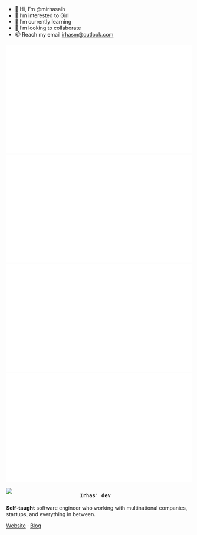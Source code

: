 - 👋 Hi, I’m @mirhasalh
- 👀 I’m interested to Girl
- 🌱 I’m currently learning 
- 💞️ I’m looking to collaborate
- 📫 Reach my email irhasm@outlook.com

![](https://raw.githubusercontent.com/mirhasalh/github-stats/master/generated/overview.svg#gh-dark-mode-only)
![](https://raw.githubusercontent.com/mirhasalh/github-stats/master/generated/overview.svg#gh-light-mode-only)
![](https://raw.githubusercontent.com/mirhasalh/github-stats/master/generated/languages.svg#gh-dark-mode-only)
![](https://raw.githubusercontent.com/mirhasalh/github-stats/master/generated/languages.svg#gh-light-mode-only)

<img src="https://github.com/mirhasalh.png" align="left" width="200"/>

### `Irhas' dev`

**Self-taught** software engineer who working with multinational companies, startups, and everything in between.

<a href="https://irhas.lol/">Website</a> ·
<a href="https://irhas.lol/posts">Blog</a>

<!---
mirhasalh/mirhasalh is a ✨ special ✨ repository because its `README.md` (this file) appears on your GitHub profile.
You can click the Preview link to take a look at your changes.
--->
